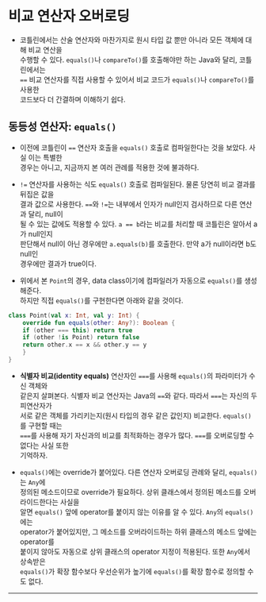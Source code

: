 # 비교 연산자 오버로딩

- 코틀린에서는 산술 연산자와 마찬가지로 원시 타입 값 뿐만 아니라 모든 객체에 대해 비교 연산을  
  수행할 수 있다. `equals()`나 `compareTo()`를 호출해야만 하는 Java와 달리, 코틀린에서는  
  `==` 비교 연산자를 직접 사용할 수 있어서 비교 코드가 `equals()`나 `compareTo()`를 사용한  
  코드보다 더 간결하며 이해하기 쉽다.

## 동등성 연산자: `equals()`

- 이전에 코틀린이 `==` 연산자 호출을 `equals()` 호출로 컴파일한다는 것을 보았다. 사실 이는 특별한  
  경우는 아니고, 지금까지 본 여러 관례를 적용한 것에 불과하다.

- `!=` 연산자를 사용하는 식도 `equals()` 호출로 컴파일된다. 물론 당연히 비교 결과를 뒤집은 값을  
  결과 값으로 사용한다. `==`와 `!=`는 내부에서 인자가 null인지 검사하므로 다른 연산과 달리, null이  
  될 수 있는 값에도 적용할 수 있다. `a == b`라는 비교를 처리할 때 코틀린은 알아서 a가 null인지  
  판단해서 null이 아닌 경우에만 `a.equals(b)`를 호출한다. 만약 a가 null이라면 b도 null인  
  경우에만 결과가 true이다.

- 위에서 본 `Point`의 경우, data class이기에 컴파일러가 자동으로 `equals()`를 생성해준다.  
  하지만 직접 `equals()`를 구현한다면 아래와 같을 것이다.

```kt
class Point(val x: Int, val y: Int) {
    override fun equals(other: Any?): Boolean {
	if (other === this) return true
	if (other !is Point) return false
	return other.x == x && other.y == y
    }
}
```

- **식별자 비교(identity equals)** 연산자인 `===`를 사용해 `equals()`의 파라미터가 수신 객체와  
  같은지 살펴본다. 식별자 비교 연산자는 Java의 `==`와 같다. 따라서 `===`는 자신의 두 피연산자가  
  서로 같은 객체를 가리키는지(원시 타입의 경우 같은 값인지) 비교한다. `equals()`를 구현할 때는  
  `===`를 사용해 자기 자신과의 비교를 최적화하는 경우가 많다. `===`를 오버로딩할 수 없다는 사실 또한  
  기억하자.

- `equals()`에는 override가 붙어있다. 다른 연산자 오버로딩 관례와 달리, `equals()`는 `Any`에  
  정의된 메소드이므로 override가 필요하다. 상위 클래스에서 정의된 메소드를 오버라이드한다는 사실을  
  알면 `equals()` 앞에 operator를 붙이지 않는 이유를 알 수 있다. `Any`의 `equals()`에는  
  operator가 붙어있지만, 그 메소드를 오버라이드하는 하위 클래스의 메소드 앞에는 operator를  
  붙이지 않아도 자동으로 상위 클래스의 operator 지정이 적용된다. 또한 `Any`에서 상속받은  
  `equals()`가 확장 함수보다 우선순위가 높기에 `equals()`를 확장 함수로 정의할 수도 없다.

<hr/>
